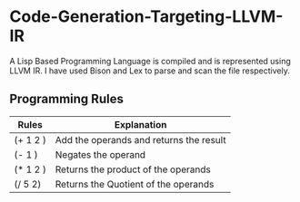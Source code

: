 # Code-Generation-Targeting-LLVM-IR

A Lisp Based Programming Language is compiled and is represented using LLVM IR. I have used Bison and Lex to parse and scan the file respectively. 

## Programming Rules 

| Rules | Explanation |
| ----  | ----- | 
| (+ 1 2 ) | Add the operands and returns the result |
| (- 1 ) | Negates the operand |
| (* 1 2 ) | Returns the product of the operands |
| (/ 5 2) | Returns the Quotient of the operands |
